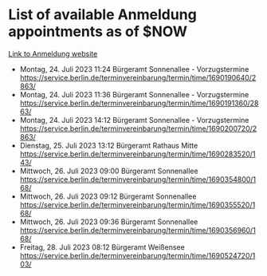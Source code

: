 # List of available Anmeldung appointments as of $NOW
[Link to Anmeldung website](https://service.berlin.de/terminvereinbarung/termin/tag.php?termin=1&anliegen[]=120686&dienstleisterlist=122210,122217,327316,122219,327312,122227,327314,122231,327346,122243,327348,122254,122252,329742,122260,329745,122262,329748,122271,327278,122273,327274,122277,327276,330436,122280,327294,122282,327290,122284,327292,122291,327270,122285,327266,122286,327264,122296,327268,150230,329760,122297,327286,122294,327284,122312,329763,122314,329775,122304,327330,122311,327334,122309,327332,317869,122281,327352,122279,329772,122283,122276,327324,122274,327326,122267,329766,122246,327318,122251,327320,122257,327322,122208,327298,122226,327300&herkunft=http%3A%2F%2Fservice.berlin.de%2Fdienstleistung%2F120686%2F)
- Montag, 24. Juli 2023 11:24 Bürgeramt Sonnenallee - Vorzugstermine https://service.berlin.de/terminvereinbarung/termin/time/1690190640/2863/
- Montag, 24. Juli 2023 11:36 Bürgeramt Sonnenallee - Vorzugstermine https://service.berlin.de/terminvereinbarung/termin/time/1690191360/2863/
- Montag, 24. Juli 2023 14:12 Bürgeramt Sonnenallee - Vorzugstermine https://service.berlin.de/terminvereinbarung/termin/time/1690200720/2863/
- Dienstag, 25. Juli 2023 13:12 Bürgeramt Rathaus Mitte https://service.berlin.de/terminvereinbarung/termin/time/1690283520/143/
- Mittwoch, 26. Juli 2023 09:00 Bürgeramt Sonnenallee https://service.berlin.de/terminvereinbarung/termin/time/1690354800/168/
- Mittwoch, 26. Juli 2023 09:12 Bürgeramt Sonnenallee https://service.berlin.de/terminvereinbarung/termin/time/1690355520/168/
- Mittwoch, 26. Juli 2023 09:36 Bürgeramt Sonnenallee https://service.berlin.de/terminvereinbarung/termin/time/1690356960/168/
- Freitag, 28. Juli 2023 08:12 Bürgeramt Weißensee https://service.berlin.de/terminvereinbarung/termin/time/1690524720/103/
